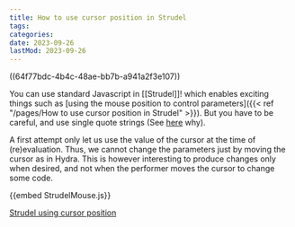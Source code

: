 ```yaml
---
title: How to use cursor position in Strudel
tags: 
categories: 
date: 2023-09-26
lastMod: 2023-09-26
---
```

((64f77bdc-4b4c-48ae-bb7b-a941a2f3e107))

You can use standard Javascript in [[Strudel]]! which enables exciting things such as [using the mouse position to control parameters]({{< ref "/pages/How to use cursor position in Strudel" >}}). But you have to be careful, and use single quote strings (See [here](https://strudel.tidalcycles.org/learn/code#strings) why).

A first attempt only let us use the value of the cursor at the time of (re)evaluation. Thus, we cannot change the parameters just by moving the cursor as in Hydra. This is however interesting to produce changes  only when desired, and not when the performer moves the cursor to change some code.

{{embed StrudelMouse.js}}

[Strudel using cursor position](https://strudel.tidalcycles.org/#Ly8gQHRpdGxlIFN0cnVkZWwgdXNpbmcgY3Vyc29yIHBvc2l0aW9uCi8vIEBieSBUQUNIQX4KLy8gQGxpY2Vuc2UgQ0MwIGh0dHBzOi8vY3JlYXRpdmVjb21tb25zLm9yZy9wdWJsaWNkb21haW4vemVyby8xLjAvCgooZnVuY3Rpb24oKXsKICBpZiAoIXdpbmRvdy5tb3VzZSkKICAgIHdpbmRvdy5tb3VzZSA9IHsKICAgICAgeDogMCwKICAgICAgeTogMAogICAgfSAgCiAgZG9jdW1lbnQub25tb3VzZW1vdmUgPSBmdW5jdGlvbihlKXsKICAgIHdpbmRvdy5tb3VzZSA9IHsKICAgICAgeDogZS54LAogICAgICB5OiBlLnkKICAgIH0KICB9Cn0pKCkKCmxldCBtb3VzZSA9IHdpbmRvdy5tb3VzZQoKc291bmQoImJkIHNkIikubHBmKG1vdXNlLnggKiA1KQo%3D)


